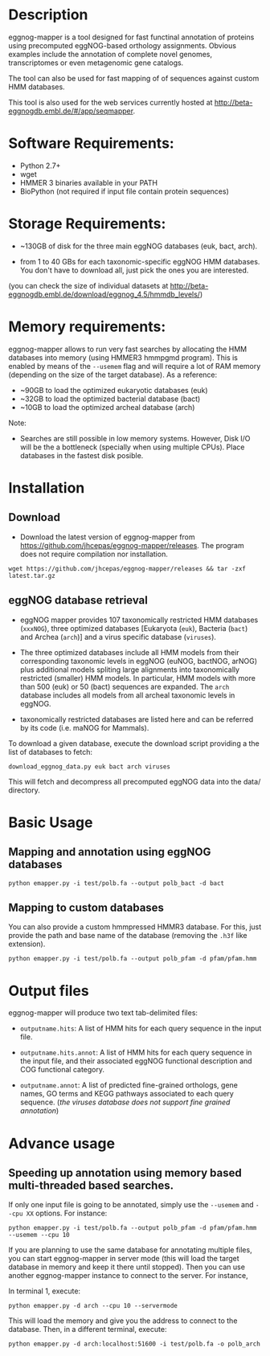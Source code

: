 # Description

eggnog-mapper is a tool designed for fast functinal annotation of proteins using
precomputed eggNOG-based orthology assignments. Obvious examples include the
annotation of complete novel genomes, transcriptomes or even metagenomic gene
catalogs.

The tool can also be used for fast mapping of of sequences against custom HMM
databases. 

This tool is also used for the web services currently hosted at
http://beta-eggnogdb.embl.de/#/app/seqmapper.

# Software Requirements: 

- Python 2.7+
- wget 
- HMMER 3 binaries available in your PATH
- BioPython (not required if input file contain protein sequences)

# Storage Requirements:
 
- ~130GB of disk for the three main eggNOG databases (euk, bact, arch).

- from 1 to 40 GBs for each taxonomic-specific eggNOG HMM databases. You don't
  have to download all, just pick the ones you are interested.

(you can check the size of individual datasets at
http://beta-eggnogdb.embl.de/download/eggnog_4.5/hmmdb_levels/)

# Memory requirements:

eggnog-mapper allows to run very fast searches by allocating the HMM databases
into memory (using HMMER3 hmmpgmd program). This is enabled by means of the
`--usemem` flag and will require a lot of RAM memory (depending on the size of
the target database). As a reference:

- ~90GB to load the optimized eukaryotic databases (euk)
- ~32GB to load the optimized bacterial database (bact)
- ~10GB to load the optimized archeal database (arch)

Note: 

- Searches are still possible in low memory systems. However, Disk I/O will be
  the a bottleneck (specially when using multiple CPUs). Place databases in
  the fastest disk posible.


# Installation 

## Download

- Download the latest version of eggnog-mapper from
  https://github.com/jhcepas/eggnog-mapper/releases. The program does not
  require compilation nor installation.

```
wget https://github.com/jhcepas/eggnog-mapper/releases && tar -zxf latest.tar.gz
```

## eggNOG database retrieval 

- eggNOG mapper provides 107 taxonomically restricted HMM databases (`xxxNOG`),
  three optimized databases [Eukaryota (`euk`), Bacteria (`bact`) and Archea (`arch`)]
  and a virus specific database (`viruses`).

- The three optimized databases include all HMM models from their corresponding
  taxonomic levels in eggNOG (euNOG, bactNOG, arNOG) plus additional models
  spliting large alignments into taxonomically restricted (smaller) HMM
  models. In particular, HMM models with more than 500 (euk) or 50 (bact)
  sequences are expanded. The `arch` database includes all models from all
  archeal taxonomic levels in eggNOG.

- taxonomically restricted databases are listed here and can be referred by its
  code (i.e. maNOG for Mammals).


To download a given database, execute the download script providing a the list
of databases to fetch:

```
download_eggnog_data.py euk bact arch viruses
```

This will fetch and decompress all precomputed eggNOG data into the data/ directory. 

# Basic Usage

## Mapping and annotation using eggNOG databases

```
python emapper.py -i test/polb.fa --output polb_bact -d bact
```

## Mapping to custom databases

You can also provide a custom hmmpressed HMMR3 database. For this, just provide
the path and base name of the database (removing the `.h3f` like extension).

```
python emapper.py -i test/polb.fa --output polb_pfam -d pfam/pfam.hmm
```

# Output files

eggnog-mapper will produce two text tab-delimited files: 

- `outputname.hits`: A list of HMM hits for each query sequence in the input
  file.

- `outputname.hits.annot`: A list of HMM hits for each query sequence in the
  input file, and their associated eggNOG functional description and COG
  functional category.

- `outputname.annot`: A list of predicted fine-grained orthologs, gene names, GO
  terms and KEGG pathways associated to each query sequence. (*the viruses
  database does not support fine grained annotation*)


# Advance usage

## Speeding up annotation using memory based multi-threaded based searches.

If only one input file is going to be annotated, simply use the `--usemem` and
`--cpu XX` options. For instance: 

```
python emapper.py -i test/polb.fa --output polb_pfam -d pfam/pfam.hmm --usemem --cpu 10
``` 

If you are planning to use the same database for annotating multiple files, you
can start eggnog-mapper in server mode (this will load the target database in
memory and keep it there until stopped). Then you can use another eggnog-mapper
instance to connect to the server. For instance, 

In terminal 1, execute:

```
python emapper.py -d arch --cpu 10 --servermode
```

This will load the memory and give you the address to connect to the
database. Then, in a different terminal, execute:

```
python emapper.py -d arch:localhost:51600 -i test/polb.fa -o polb_arch
```
